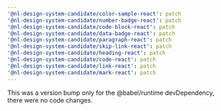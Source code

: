 ```yaml
---
'@nl-design-system-candidate/color-sample-react': patch
'@nl-design-system-candidate/number-badge-react': patch
'@nl-design-system-candidate/code-block-react': patch
'@nl-design-system-candidate/data-badge-react': patch
'@nl-design-system-candidate/paragraph-react': patch
'@nl-design-system-candidate/skip-link-react': patch
'@nl-design-system-candidate/heading-react': patch
'@nl-design-system-candidate/code-react': patch
'@nl-design-system-candidate/link-react': patch
'@nl-design-system-candidate/mark-react': patch
---
```


This was a version bump only for the @babel/runtime devDependency, there were no code changes.
